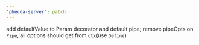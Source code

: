 ```yaml
---
"phecda-server": patch
---
```


add defaultValue to Param decorator and default pipe;
remove pipeOpts on `Pipe`, all options should get from `ctx`(use `Define`)
